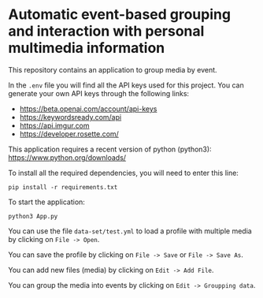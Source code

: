 # Automatic event-based grouping and interaction with personal multimedia information
This repository contains an application to group media by event.


In the `.env` file you will find all the API keys used for this project. 
You can generate your own API keys through the following links:
- https://beta.openai.com/account/api-keys
- https://keywordsready.com/api
- https://api.imgur.com
- https://developer.rosette.com/

This application requires a recent version of python (python3): https://www.python.org/downloads/

To install all the required dependencies, you will need to enter this line: 
```
pip install -r requirements.txt
```

To start the application:
```
python3 App.py
```

You can use the file `data-set/test.yml` to load a profile with multiple media by clicking on `File -> Open`.

You can save the profile by clicking on `File -> Save` or `File -> Save As`.

You can add new files (media) by clicking on `Edit -> Add File`.

You can group the media into events by clicking on `Edit -> Groupping data`.
